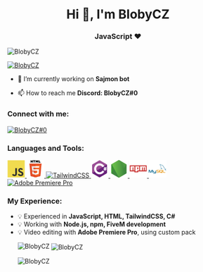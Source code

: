 <h1 align="center">Hi 👋, I'm BlobyCZ</h1>
<h3 align="center">JavaScript ❤️ </h3>

<p align="left"> <img src="https://komarev.com/ghpvc/?username=NotBloby&label=Profile%20views&color=0e75b6&style=flat" alt="BlobyCZ" /> </p>

<p align="left"> <a href="https://github.com/ryo-ma/github-profile-trophy"><img src="https://github-profile-trophy.vercel.app/?username=NotBloby" alt="BlobyCZ" /></a> </p>

- 🔭 I’m currently working on **Sajmon bot**

- 📫 How to reach me **Discord: BlobyCZ#0**

<h3 align="left">Connect with me:</h3>
<p align="left">
<a href="https://discord.gg/BlobyCZ#0" target="blank"><img align="center" src="https://raw.githubusercontent.com/rahuldkjain/github-profile-readme-generator/master/src/images/icons/Social/discord.svg" alt="BlobyCZ#0" height="30" width="40" /></a>
</p>

<h3 align="left">Languages and Tools:</h3>
<p align="left"> 
  <a href="https://developer.mozilla.org/en-US/docs/Web/JavaScript" target="_blank" rel="noreferrer"> 
    <img src="https://raw.githubusercontent.com/devicons/devicon/master/icons/javascript/javascript-original.svg" alt="JavaScript" width="40" height="40"/> 
  </a> 
  <a href="https://www.w3.org/html/" target="_blank" rel="noreferrer"> 
    <img src="https://raw.githubusercontent.com/devicons/devicon/master/icons/html5/html5-original-wordmark.svg" alt="HTML5" width="40" height="40"/> 
  </a> 
  <a href="https://tailwindcss.com/" target="_blank" rel="noreferrer"> 
    <img src="https://external-content.duckduckgo.com/iu/?u=https%3A%2F%2Fupload.wikimedia.org%2Fwikipedia%2Fcommons%2Fthumb%2Fd%2Fd5%2FTailwind_CSS_Logo.svg%2F1024px-Tailwind_CSS_Logo.svg.png%3F20230715030042&f=1&nofb=1&ipt=05af48d0d9b214414fd59ce9ad7ba72e4143ba2b16a46bf3add62a198700d0e3&ipo=images" alt="TailwindCSS" width="40" height="40"/> 
  </a> 
  <a href="https://learn.microsoft.com/en-us/dotnet/csharp/" target="_blank" rel="noreferrer"> 
    <img src="https://raw.githubusercontent.com/devicons/devicon/master/icons/csharp/csharp-original.svg" alt="C#" width="40" height="40"/> 
  </a> 
  <a href="https://nodejs.org/" target="_blank" rel="noreferrer"> 
    <img src="https://raw.githubusercontent.com/devicons/devicon/master/icons/nodejs/nodejs-original.svg" alt="Node.js" width="40" height="40"/> 
  </a> 
  <a href="https://www.npmjs.com/" target="_blank" rel="noreferrer"> 
    <img src="https://raw.githubusercontent.com/devicons/devicon/master/icons/npm/npm-original-wordmark.svg" alt="npm" width="40" height="40"/> 
  </a> 
  <a href="https://www.mysql.com/" target="_blank" rel="noreferrer"> 
    <img src="https://raw.githubusercontent.com/devicons/devicon/master/icons/mysql/mysql-original-wordmark.svg" alt="MySQL" width="40" height="40"/> 
  </a> 
  <a href="https://adobe.com/premiere-pro" target="_blank" rel="noreferrer"> 
    <img src="https://upload.wikimedia.org/wikipedia/commons/4/40/Adobe_Premiere_Pro_CC_icon.svg" alt="Adobe Premiere Pro" width="40" height="40"/> 
  </a> 
</p>

<h3 align="left">My Experience:</h3>
<ul>
  <li>💡 Experienced in <strong>JavaScript, HTML, TailwindCSS, C#</strong></li>
  <li>💡 Working with <strong>Node.js, npm, FiveM development</strong></li>
  <li>💡 Video editing with <strong>Adobe Premiere Pro</strong>, using custom pack</li>
<p><img align="left" src="https://github-readme-stats.vercel.app/api/top-langs?username=NotBloby&show_icons=true&locale=en&layout=compact" alt="BlobyCZ" /></p>

<p>&nbsp;<img align="center" src="https://github-readme-stats.vercel.app/api?username=NotBloby&show_icons=true&locale=en" alt="BlobyCZ" /></p>

<p><img align="center" src="https://github-readme-streak-stats.herokuapp.com/?user=NotBloby&" alt="BlobyCZ" /></p>
